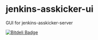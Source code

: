 jenkins-asskicker-ui
====================

GUI for jenkins-asskicker-server


[![Bitdeli Badge](https://d2weczhvl823v0.cloudfront.net/aferre/jenkins-asskicker-ui/trend.png)](https://bitdeli.com/free "Bitdeli Badge")

